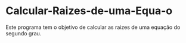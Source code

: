 # Calcular-Raizes-de-uma-Equa-o
Este programa tem o objetivo de calcular as raizes de uma equação do segundo grau.

